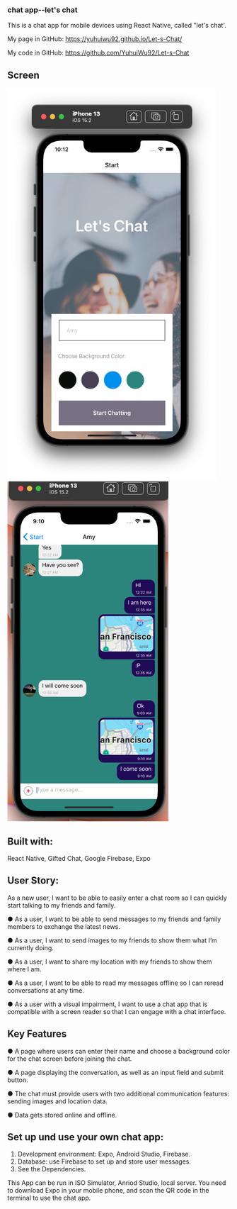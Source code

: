 ### chat app--let's chat

This is a chat app for mobile devices using React Native, called "let's chat'.

My page in GitHub:
https://yuhuiwu92.github.io/Let-s-Chat/

My code in GitHub:
https://github.com/YuhuiWu92/Let-s-Chat


## Screen

![This is an image](/assets/start-view.png)
![This is an image](/assets/chat-view.png)


## Built with:

React Native, Gifted Chat, Google Firebase, Expo

## User Story:

As a new user, I want to be able to easily enter a chat room so I can quickly start talking to my
friends and family.

● As a user, I want to be able to send messages to my friends and family members to exchange
the latest news.

● As a user, I want to send images to my friends to show them what I’m currently doing.

● As a user, I want to share my location with my friends to show them where I am.

● As a user, I want to be able to read my messages offline so I can reread conversations at any
time.

● As a user with a visual impairment, I want to use a chat app that is compatible with a screen
reader so that I can engage with a chat interface.

## Key Features

● A page where users can enter their name and choose a background color for the chat screen
before joining the chat.

● A page displaying the conversation, as well as an input field and submit button.

● The chat must provide users with two additional communication features: sending images
and location data.

● Data gets stored online and offline.


## Set up und use your own chat app:

1. Development environment: Expo, Android Studio, Firebase.
2. Database: use Firebase to set up and store user messages.
3. See the Dependencies.

This App can be run in ISO Simulator, Anriod Studio, local server. You need to download Expo in your mobile phone, and scan the QR code in the terminal to use the chat app.
